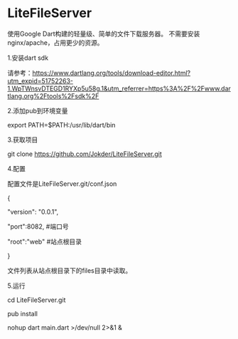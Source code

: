 # LiteFileServer
使用Google Dart构建的轻量级、简单的文件下载服务器。
不需要安装nginx/apache，占用更少的资源。

1.安装dart sdk

请参考：https://www.dartlang.org/tools/download-editor.html?utm_expid=51752263-1.WpTWnsvDTEGD1RYXp5u58g.1&utm_referrer=https%3A%2F%2Fwww.dartlang.org%2Ftools%2Fsdk%2F

2.添加pub到环境变量

export PATH=$PATH:/usr/lib/dart/bin

3.获取项目

git clone https://github.com/Jokder/LiteFileServer.git

4.配置

配置文件是LiteFileServer.git/conf.json

{

  "version": "0.0.1",

  "port":8082,      #端口号

  "root":"web"      #站点根目录

}

文件列表从站点根目录下的files目录中读取。

5.运行

cd LiteFileServer.git

pub install

nohup dart main.dart >/dev/null 2>&1 &